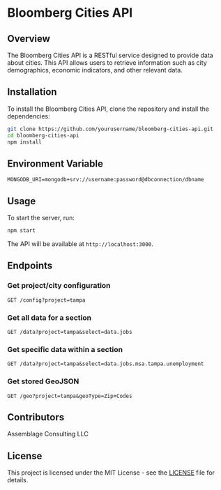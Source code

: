 # Bloomberg Cities API

## Overview
The Bloomberg Cities API is a RESTful service designed to provide data about cities. This API allows users to retrieve information such as city demographics, economic indicators, and other relevant data.


## Installation
To install the Bloomberg Cities API, clone the repository and install the dependencies:

```bash
git clone https://github.com/yourusername/bloomberg-cities-api.git
cd bloomberg-cities-api
npm install
```

## Environment Variable
```env
MONGODB_URI=mongodb+srv://username:password@dbconnection/dbname
```

## Usage
To start the server, run:

```bash
npm start
```

The API will be available at `http://localhost:3000`.

## Endpoints
### Get project/city configuration
```http
GET /config?project=tampa
```

### Get all data for a section
```http
GET /data?project=tampa&select=data.jobs
```

### Get specific data within a section
```http
GET /data?project=tampa&select=data.jobs.msa.tampa.unemployment
```

### Get stored GeoJSON
```http
GET /geo?project=tampa&geoType=Zip+Codes
```

## Contributors
Assemblage Consulting LLC

## License
This project is licensed under the MIT License - see the [LICENSE](https://opensource.org/license/mit) file for details.